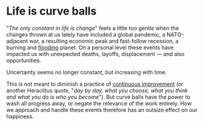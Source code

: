 # Life is curve balls

"_The only constant in life is change_" feels a little too gentle when the changes thrown at us lately have included a global pandemic, a NATO-adjacent war, a resulting economic peak and fast-follow recession, a burning and [flooding](https://www.instagram.com/p/CTYR3bKFKQz/) planet. On a personal level these events have impacted us with unexpected deaths, layoffs, displacement — and also opportunities.

Uncertainty seems no longer constant, but increasing with time.

This is not meant to diminish a practice of [continuous improvement](https://www.instagram.com/p/CTYR3bKFKQz/) (or another Heraclitus quote, "_day by day, what you choose, what you think and what you do is who you become_"). But curve balls have the power to wash all progress away, or negate the relevance of the work entirely. How we approach and handle these events therefore has an outsize effect on our happiness. 
